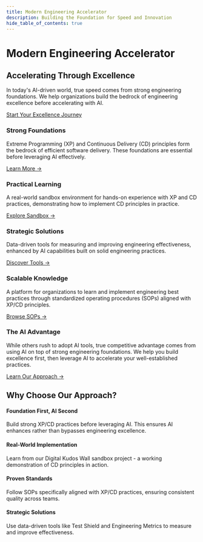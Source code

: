 ```yaml
---
title: Modern Engineering Accelerator
description: Building the Foundation for Speed and Innovation
hide_table_of_contents: true
---
```


# Modern Engineering Accelerator

## Accelerating Through Excellence

In today's AI-driven world, true speed comes from strong engineering foundations. We help organizations build the bedrock of engineering excellence before accelerating with AI.

<div class="cta-container">
<a href="/docs/foundation/introduction" class="button button--primary button--lg">Start Your Excellence Journey</a>
</div>

<div class="features-container">
<div class="top-row">
  <div class="feature-card gradient-carnation-pink">
    <h3>Strong Foundations</h3>
    <p>Extreme Programming (XP) and Continuous Delivery (CD) principles form the bedrock of efficient software delivery. These foundations are essential before leveraging AI effectively.</p>
    <a href="/docs/foundation/introduction" class="learn-more">Learn More →</a>
  </div>

  <div class="feature-card gradient-cloud-blue">
    <h3>Practical Learning</h3>
    <p>A real-world sandbox environment for hands-on experience with XP and CD practices, demonstrating how to implement CD principles in practice.</p>
    <a href="/docs/sandbox/overview" class="learn-more">Explore Sandbox →</a>
  </div>

  <div class="feature-card gradient-mineral-green">
    <h3>Strategic Solutions</h3>
    <p>Data-driven tools for measuring and improving engineering effectiveness, enhanced by AI capabilities built on solid engineering practices.</p>
    <a href="/docs/advanced/test-shield" class="learn-more">Discover Tools →</a>
  </div>
</div>

<div class="bottom-row">
  <div class="feature-card gradient-cloud-blue-coral">
    <h3>Scalable Knowledge</h3>
    <p>A platform for organizations to learn and implement engineering best practices through standardized operating procedures (SOPs) aligned with XP/CD principles.</p>
    <a href="/docs/foundation/engineering-sops" class="learn-more">Browse SOPs →</a>
  </div>

  <div class="feature-card gradient-mineral-green-coral">
    <h3>The AI Advantage</h3>
    <p>While others rush to adopt AI tools, true competitive advantage comes from using AI on top of strong engineering foundations. We help you build excellence first, then leverage AI to accelerate your well-established practices.</p>
    <a href="/docs/foundation/introduction" class="learn-more">Learn Our Approach →</a>
  </div>
</div>
</div>

## Why Choose Our Approach?

<div class="benefits-container">

<div class="benefit-item">
  <h4>Foundation First, AI Second</h4>
  <p>Build strong XP/CD practices before leveraging AI. This ensures AI enhances rather than bypasses engineering excellence.</p>
</div>

<div class="benefit-item">
  <h4>Real-World Implementation</h4>
  <p>Learn from our Digital Kudos Wall sandbox project - a working demonstration of CD principles in action.</p>
</div>

<div class="benefit-item">
  <h4>Proven Standards</h4>
  <p>Follow SOPs specifically aligned with XP/CD practices, ensuring consistent quality across teams.</p>
</div>

<div class="benefit-item">
  <h4>Strategic Solutions</h4>
  <p>Use data-driven tools like Test Shield and Engineering Metrics to measure and improve effectiveness.</p>
</div>

</div>

<!-- ## Your Path to Engineering Excellence

1. **Build Strong Foundations**

   - Master XP and CD principles
   - Implement engineering best practices
   - Establish quality standards

2. **Standardize Excellence**

   - Follow proven SOPs
   - Ensure consistency across teams
   - Maintain high standards at speed

3. **Accelerate with AI**
   - Leverage AI on solid foundations
   - Scale engineering capabilities
   - Move fast without compromising quality -->

<style>
{`
/* Custom title styling */
h1:first-of-type {
  color: #224242 !important;
}

[data-theme="dark"] h1:first-of-type {
  color: #fe6a3a !important;
}

.features-container {
  display: flex;
  flex-direction: column;
  gap: 2rem;
  margin: 3rem 0;
}

.top-row {
  display: grid;
  grid-template-columns: repeat(3, 1fr);
  gap: 2rem;
}

.bottom-row {
  display: grid;
  grid-template-columns: repeat(2, 1fr);
  gap: 2rem;
}

.feature-card {
  padding: 2rem;
  border-radius: 16px;
  background: var(--ifm-card-background-color);
  box-shadow: var(--ifm-global-shadow-lw);
  height: 100%;
  display: flex;
  flex-direction: column;
  transition: transform 0.3s ease, box-shadow 0.3s ease;
}

.feature-card:hover {
  transform: translateY(-4px);
  box-shadow: 0 8px 30px rgba(0, 0, 0, 0.15);
}

/* Carnation Pink Gradient - Pink to Cream */
.gradient-carnation-pink {
  background: linear-gradient(135deg, #ffa3be 0%, #ffb5c7 25%, #ffc7d0 50%, #ffe4d9 75%, #fffdf4 100%) !important;
  color: rgba(255, 255, 255, 0.95);
}

.gradient-carnation-pink h3 {
  color: rgba(255, 255, 255, 0.95);
}

.gradient-carnation-pink p {
  color: rgba(255, 255, 255, 0.85);
}

.gradient-carnation-pink .learn-more {
  color: rgba(255, 255, 255, 0.95);
  font-weight: 700;
}

/* Cloud Blue Gradient - Blue to Cream */
.gradient-cloud-blue {
  background: linear-gradient(135deg, #8fb8f8 0%, #a3c5f9 25%, #b7d2fa 50%, #d4e4fc 75%, #fffdf4 100%) !important;
  color: rgba(255, 255, 255, 0.95);
}

.gradient-cloud-blue h3 {
  color: rgba(255, 255, 255, 0.95);
}

.gradient-cloud-blue p {
  color: rgba(255, 255, 255, 0.85);
}

.gradient-cloud-blue .learn-more {
  color: rgba(255, 255, 255, 0.95);
  font-weight: 700;
}

/* Mineral Green Gradient - Green to Cream */
.gradient-mineral-green {
  background: linear-gradient(135deg, #377d71 0%, #4f9287 25%, #67a79d 50%, #8cc0b4 75%, #fffdf4 100%) !important;
  color: rgba(255, 255, 255, 0.95);
}

.gradient-mineral-green h3 {
  color: rgba(255, 255, 255, 0.95);
}

.gradient-mineral-green p {
  color: rgba(255, 255, 255, 0.85);
}

.gradient-mineral-green .learn-more {
  color: rgba(255, 255, 255, 0.95);
  font-weight: 700;
}

/* Cloud Blue to Coral Gradient - Scalable Knowledge */
.gradient-cloud-blue-coral {
  background: linear-gradient(135deg, #8fb8f8 0%, #a3c5f9 25%, #ff8c6a 75%, #fe6a3a 100%) !important;
  color: rgba(255, 255, 255, 0.95);
}

.gradient-cloud-blue-coral h3 {
  color: rgba(255, 255, 255, 0.95);
}

.gradient-cloud-blue-coral p {
  color: rgba(255, 255, 255, 0.85);
}

.gradient-cloud-blue-coral .learn-more {
  color: rgba(255, 255, 255, 0.95);
  font-weight: 700;
}

/* Mineral Green to Coral Gradient - The AI Advantage */
.gradient-mineral-green-coral {
  background: linear-gradient(135deg, #377d71 0%, #4f9287 25%, #ff8c6a 75%, #fe6a3a 100%) !important;
  color: rgba(255, 255, 255, 0.95);
}

.gradient-mineral-green-coral h3 {
  color: rgba(255, 255, 255, 0.95);
}

.gradient-mineral-green-coral p {
  color: rgba(255, 255, 255, 0.85);
}

.gradient-mineral-green-coral .learn-more {
  color: rgba(255, 255, 255, 0.95);
  font-weight: 700;
}

.highlight-card {
  background: linear-gradient(to bottom right, var(--ifm-color-primary-lightest), var(--ifm-color-primary-light));
  color: var(--ifm-color-emphasis-900);
}

.highlight-card .learn-more {
  color: var(--ifm-color-emphasis-900);
}

/* Make cards responsive on smaller screens */
@media (max-width: 996px) {
  .top-row,
  .bottom-row {
    grid-template-columns: 1fr;
  }
}

.benefits-container {
  display: grid;
  grid-template-columns: repeat(auto-fit, minmax(250px, 1fr));
  gap: 1.5rem;
  margin: 2rem 0;
}

.benefit-item {
  padding: 1.5rem;
  border-radius: 16px;
  background: rgba(255, 255, 255, 0.8);
  border: 1px solid rgba(34, 66, 66, 0.1);
  box-shadow: 0 2px 12px rgba(34, 66, 66, 0.08);
}

/* Dark theme styling for benefit items */
[data-theme="dark"] .benefit-item {
  background: rgba(26, 53, 53, 0.6);
  border: 1px solid rgba(34, 66, 66, 0.3);
  box-shadow: 0 2px 12px rgba(7, 13, 13, 0.4);
}

.cta-container {
  text-align: center;
  margin: 3rem 0;
}

.cta-container p {
  margin: 0;
}

.learn-more {
  display: inline-block;
  margin-top: auto;
  padding-top: 1rem;
  font-weight: 600;
}
`}
</style>

